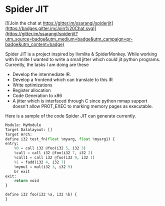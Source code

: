 # Spider JIT

[![Join the chat at https://gitter.im/ssarangi/spiderjit](https://badges.gitter.im/Join%20Chat.svg)](https://gitter.im/ssarangi/spiderjit?utm_source=badge&utm_medium=badge&utm_campaign=pr-badge&utm_content=badge)

Spider JIT is a project inspired by llvmlite & SpiderMonkey. While working with llvmlite I wanted to write a small jitter which could jit python programs. Currently, the tasks
I am doing are these

* Develop the intermediate IR.
* Develop a frontend which can translate to this IR
* Write optimizations
* Register allocation
* Code Generation to x86
* A jitter which is interfaced through C since python mmap support doesn't allow PROT_EXEC to marking memory pages as executable.

Here is a sample of the code Spider JIT can generate currently.

```python
Module: MyModule
Target Datalayout: []
Target Arch: 
define i32 test_fn(float %myarg, float %myarg1) {
entry:
	%0 = call i32 @foo(i32 5, i32 3)
	%call = call i32 @foo(i32 7, i32 2)
	%call1 = call i32 @foo(i32 9, i32 1)
	%1 = fadd(i32 4, i32 7)
	%mymul = mul(i32 3, i32 9)
	br exit
exit:
	return void
}

define i32 foo(i32 %a, i32 %b) {
}
```
